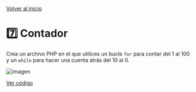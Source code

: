 [Volver al inicio](https://github.com/LoganNDE/Ejercicios-PHP/tree/main/1-Ejercicios/#readme)
# 7️⃣ Contador

Crea un archivo PHP en el que utilices un bucle `for` para contar del 1 al 100 y un `while` para hacer una cuenta atrás del 10 al 0.

![imagen](https://github.com/user-attachments/assets/83b4e8c7-77c9-4184-be11-2dfceceeadc7)

[Ver código](https://github.com/LoganNDE/Ejercicios-PHP/tree/main/1-Ejercicios/contador/contador.php)
